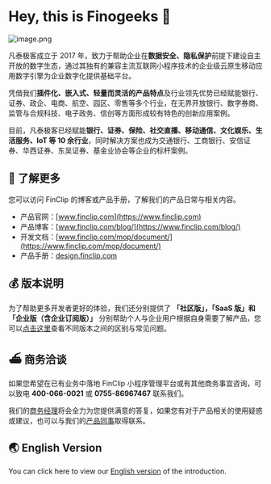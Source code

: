 # Hey, this is Finogeeks 👋

![image.png](https://www.finogeeks.com/static/media/pc_banner.264632db.png)

凡泰极客成立于 2017 年，致力于帮助企业在**数据安全、隐私保护**前提下建设自主开放的数字生态，通过其独有的兼容主流互联网小程序技术的企业级云原生移动应用数字引擎为企业数字化提供基础平台。

凭借我们**插件化、嵌入式、轻量而灵活的产品特点**及行业领先优势已经赋能银行、证券、政企、电商、航空、园区、零售等多个行业，在无界开放银行、数字券商、监管与合规科技、电子政务、信创等方面形成较有特色的创新应用案例。

目前，凡泰极客已经赋能**银行、证券、保险、社交直播、移动通信、文化娱乐、生活服务、IoT 等 10 余行业**，同时解决方案也成为交通银行、工商银行、安信证券、华西证券、东吴证券、基金业协会等企业的标杆案例。

## 🍿 了解更多

您可以访问 FinClip 的博客或产品手册，了解我们的产品日常与相关内容。

- 产品官网：[www.finclip.com](https://www.finclip.com)
- 产品博客：[www.finclip.com/blog/](https://www.finclip.com/blog/)
- 开发文档：[www.finclip.com/mop/document/](https://www.finclip.com/mop/document/)
- 产品手册：[design.finclip.com](https://design.finclip.com)

## 💰 版本说明

为了帮助更多开发者更好的体验，我们还分别提供了 **「社区版」，「SaaS 版」和「企业版（含企业订阅版）」** 分别帮助个人与企业用户根据自身需要了解产品，您可以[点击这里](https://www.finclip.com/pricing/)查看不同版本之间的区别与常见问题。

## ⛴ 商务洽谈

如果您希望在已有业务中落地 FinClip 小程序管理平台或有其他商务事宜咨询，可以致电 **400-066-0021** 或 **0755-86967467** 联系我们。

我们的[商务经理](mailto:contact@finogeeks.com)将会全力为您提供满意的答复，如果您有对于产品相关的使用疑惑或建议，也可以与我们的[产品同事](mailto:product@finogeeks.com)取得联系。

## 🌏 English Version
You can click here to view our [English version](https://github.com/finogeeks/.github/blob/main/profile/readme_en.md) of the introduction.
